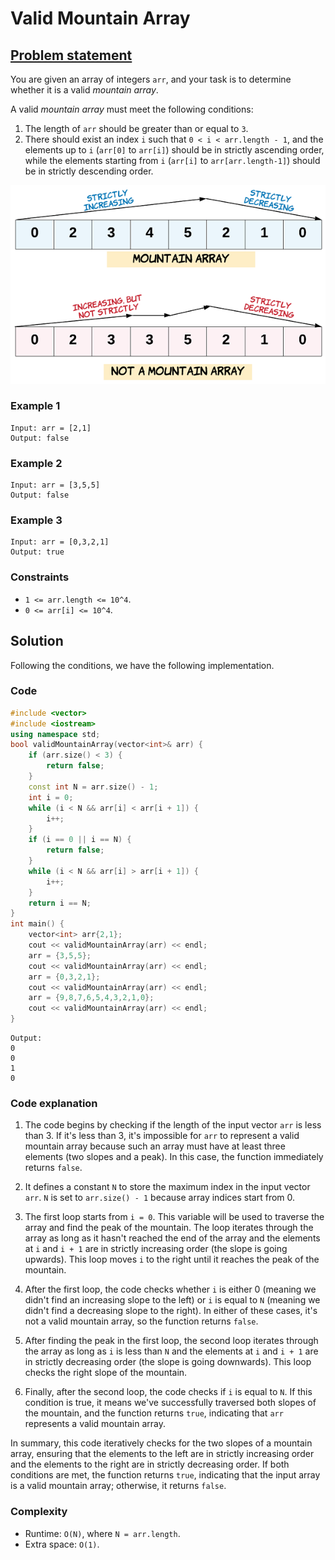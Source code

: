 # Valid Mountain Array

## [Problem statement](https://leetcode.com/problems/valid-mountain-array/)

You are given an array of integers `arr`, and your task is to determine whether it is a valid *mountain array*.

A valid *mountain array* must meet the following conditions:

1. The length of `arr` should be greater than or equal to `3`.
2. There should exist an index `i` such that `0 < i < arr.length - 1`, and the elements up to `i` (`arr[0]` to `arr[i]`) should be in strictly ascending order, while the elements starting from `i` (`arr[i]` to `arr[arr.length-1]`) should be in strictly descending order.

![Mountain array](01_ARR_941_hint_valid_mountain_array.png)

### Example 1
```text
Input: arr = [2,1]
Output: false
```

### Example 2
```text
Input: arr = [3,5,5]
Output: false
```

### Example 3
```text
Input: arr = [0,3,2,1]
Output: true
``` 

### Constraints

* `1 <= arr.length <= 10^4`.
* `0 <= arr[i] <= 10^4`.

## Solution

Following the conditions, we have the following implementation.

### Code
```cpp
#include <vector>
#include <iostream>
using namespace std;
bool validMountainArray(vector<int>& arr) {
    if (arr.size() < 3) {
        return false;
    }
    const int N = arr.size() - 1;
    int i = 0;
    while (i < N && arr[i] < arr[i + 1]) {
        i++;
    }
    if (i == 0 || i == N) {
        return false;
    }
    while (i < N && arr[i] > arr[i + 1]) {
        i++;
    }
    return i == N;
}
int main() {
    vector<int> arr{2,1};
    cout << validMountainArray(arr) << endl;
    arr = {3,5,5};   
    cout << validMountainArray(arr) << endl;
    arr = {0,3,2,1};   
    cout << validMountainArray(arr) << endl;
    arr = {9,8,7,6,5,4,3,2,1,0};
    cout << validMountainArray(arr) << endl;
}
```
```text
Output:
0
0
1
0
```

### Code explanation

1. The code begins by checking if the length of the input vector `arr` is less than 3. If it's less than 3, it's impossible for `arr` to represent a valid mountain array because such an array must have at least three elements (two slopes and a peak). In this case, the function immediately returns `false`.

2. It defines a constant `N` to store the maximum index in the input vector `arr`. `N` is set to `arr.size() - 1` because array indices start from 0.

3. The first loop starts from `i = 0`. This variable will be used to traverse the array and find the peak of the mountain. The loop iterates through the array as long as it hasn't reached the end of the array and the elements at `i` and `i + 1` are in strictly increasing order (the slope is going upwards). This loop moves `i` to the right until it reaches the peak of the mountain.

4. After the first loop, the code checks whether `i` is either 0 (meaning we didn't find an increasing slope to the left) or `i` is equal to `N` (meaning we didn't find a decreasing slope to the right). In either of these cases, it's not a valid mountain array, so the function returns `false`.

5. After finding the peak in the first loop, the second loop iterates through the array as long as `i` is less than `N` and the elements at `i` and `i + 1` are in strictly decreasing order (the slope is going downwards). This loop checks the right slope of the mountain.

6. Finally, after the second loop, the code checks if `i` is equal to `N`. If this condition is true, it means we've successfully traversed both slopes of the mountain, and the function returns `true`, indicating that `arr` represents a valid mountain array.

In summary, this code iteratively checks for the two slopes of a mountain array, ensuring that the elements to the left are in strictly increasing order and the elements to the right are in strictly decreasing order. If both conditions are met, the function returns `true`, indicating that the input array is a valid mountain array; otherwise, it returns `false`.

### Complexity
* Runtime: `O(N)`, where `N = arr.length`.
* Extra space: `O(1)`.
